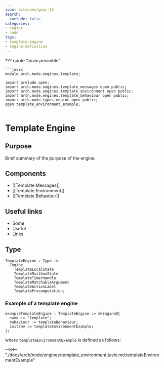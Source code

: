 ```yaml
---
icon: octicons/gear-16
search:
  exclude: false
categories:
- engine
- node
tags:
- template-engine
- engine-definition
---
```


??? quote "Juvix preamble"

    ```juvix
    module arch.node.engines.template;

    import prelude open;
    import arch.node.engines.template_messages open public;
    import arch.node.engines.template_environment open public;
    import arch.node.engines.template_behaviour open public;
    import arch.node.types.engine open public;
    open template_environment_example;
    ```

# Template Engine

## Purpose

Brief summary of the purpose of the engine.

## Components

- [[Template Messages]]
- [[Template Environment]]
- [[Template Behaviour]]

## Useful links

- Some
- Useful
- Links

## Type

<!-- --8<-- [start:TemplateEngine] -->
```juvix
TemplateEngine : Type :=
  Engine
    TemplateLocalState
    TemplateMailboxState
    TemplateTimerHandle
    TemplateMatchableArgument
    TemplateActionLabel
    TemplatePrecomputation;
```
<!-- --8<-- [end:TemplateEngine] -->

### Example of a template engine

<!-- --8<-- [start:TemplateEngine] -->
```juvix
exampleTemplateEngine : TemplateEngine := mkEngine@{
  name := "template";
  behaviour := templateBehaviour;
  initEnv := templateEnvironmentExample;
};
```
<!-- --8<-- [end:TemplateEngine] -->

where `templateEnvironmentExample` is defined as follows:

--8<-- "./docs/arch/node/engines/template_environment.juvix.md:templateEnvironmentExample"
